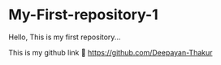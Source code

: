 # My-First-repository-1
Hello, This is my first repository...


This is my github link 
        🥇
https://github.com/Deepayan-Thakur
